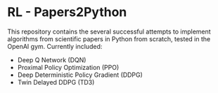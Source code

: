 # RL - Papers2Python

This repository contains the several successful attempts to implement algorithms from scientific papers in Python from scratch, tested in the OpenAI gym. Currently included:
- Deep Q Network (DQN)
- Proximal Policy Optimization (PPO)
- Deep Deterministic Policy Gradient (DDPG)
- Twin Delayed DDPG (TD3)
